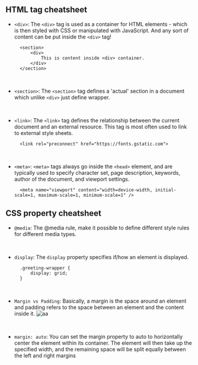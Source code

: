 ## HTML tag cheatsheet

- `<div>`: The `<div>` tag is used as a container for HTML elements - which is then styled with CSS or manipulated with JavaScript. And any sort of content can be put inside the `<div>` tag! 

        <section>
            <div>
                This is content inside <div> container.
            </div>
        </section>

<br>

- `<section>`: The `<section>` tag defines a 'actual' section in a document which unlike `<div>` just define wrapper.

<br>

- `<link>`: The `<link>` tag defines the relationship between the current document and an external resource. This tag is most often used to link to external style sheets.

    	<link rel="preconnect" href="https://fonts.gstatic.com">

<br>

- `<meta>`: `<meta>` tags always go inside the `<head>` element, and are typically used to specify character set, page description, keywords, author of the document, and viewport settings.

        <meta name="viewport" content="width=device-width, initial-scale=1, maximum-scale=1, minimum-scale=1" />

## CSS property cheatsheet

- `@media`: The @media rule, make it possible to define different style rules for different media types.

<br>

- `display`: The `display` property specifies if/how an element is displayed.
    
        .greeting-wrapper {
            display: grid;
        }

<br>

- `Margin vs Padding`: Basically, a margin is the space around an element and padding refers to the space between an element and the content inside it.
    ![aa](https://blog.hubspot.com/hs-fs/hubfs/HubSpot%20%7C%20CSS%20Margin%20vs%20Padding-1.jpeg?width=1500&name=HubSpot%20%7C%20CSS%20Margin%20vs%20Padding-1.jpeg)

<br>

- `margin: auto`: You can set the margin property to auto to horizontally center the element within its container. The element will then take up the specified width, and the remaining space will be split equally between the left and right margins